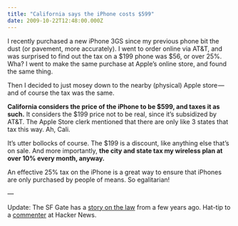 ```yaml
---
title: "California says the iPhone costs $599"
date: 2009-10-22T12:48:00.000Z
---
```


I recently purchased a new iPhone 3GS since my previous phone bit the dust (or pavement, more accurately). I went to order online via AT&amp;T, and was surprised to find out the tax on a $199 phone was $56, or over 25%. Wha? I went to make the same purchase at Apple’s online store, and found the same thing.

Then I decided to just mosey down to the nearby (physical) Apple store — and of course the tax was the same.

**California considers the price of the iPhone to be $599, and taxes it as such.** It considers the $199 price not to be real, since it’s subsidized by AT&amp;T. The Apple Store clerk mentioned that there are only like 3 states that tax this way. Ah, Cali.

It’s utter bollocks of course. The $199 is a discount, like anything else that’s on sale. And more importantly, **the city and state tax my wireless plan at over 10% every month, anyway.**

An effective 25% tax on the iPhone is a great way to ensure that iPhones are only purchased by people of means. So egalitarian!

—

Update: The SF Gate has a [story on the law](http://www.sfgate.com/cgi-bin/article.cgi?file=/chronicle/archive/2005/05/06/BUG5NCKUCQ1.DTL&amp;type=business) from a few years ago. Hat-tip to a [commenter](http://news.ycombinator.com/item?id=897509) at Hacker News.
